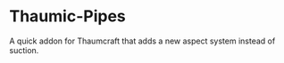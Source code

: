 Thaumic-Pipes
=============

A quick addon for Thaumcraft that adds a new aspect system instead of suction.
